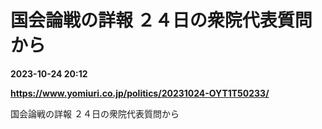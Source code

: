 # 国会論戦の詳報 ２４日の衆院代表質問から

**2023-10-24 20:12**

**https://www.yomiuri.co.jp/politics/20231024-OYT1T50233/**

国会論戦の詳報 ２４日の衆院代表質問から